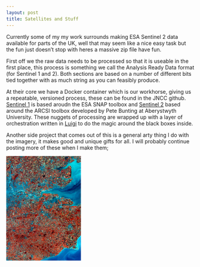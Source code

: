 ```yaml
---
layout: post
title: Satellites and Stuff
---
```


Currently some of my my work surrounds making ESA Sentinel 2 data available for parts of the UK, well that may seem like a nice easy task but the fun just doesn’t stop with heres a massive zip file have fun. 

First off we the raw data needs to be processed so that it is useable in the first place, this process is something we call the Analysis Ready Data format (for Sentinel 1 and 2). Both sections are based on a number of different bits tied together with as much string as you can feasibly produce.

At their core we have a Docker container which is our workhorse, giving us a repeatable, versioned process, these can be found in the JNCC github. [Sentinel 1](https://github.com/jncc/s1-ard-processor) is based aroudn the ESA SNAP toolbox and [Sentinel 2](https://github.com/jncc/s2-ard-processor) based around the ARCSI toolbox developed by Pete Bunting at Aberystwyth University. These nuggets of processing are wrapped up with a layer of orchestration written in [Luigi](https://github.com/spotify/luigi) to do the magic around the black boxes inside.

Another side project that comes out of this is a general arty thing I do with the imagery, it makes good and unique gifts for all. I will probably continue posting more of these when I make them;

![/images/2020-01-25-Satellites-and-Stuff/uk.png](/images/2020-01-25-Satellites-and-Stuff/uk_thumbnail.png)